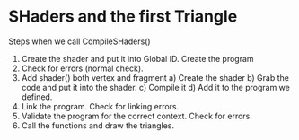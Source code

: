 # SHaders and the first Triangle
Steps when we call CompileSHaders()

1. Create the shader and put it into Global ID. Create the program
2. Check for errors (normal check).
3. Add shader()  both vertex and fragment
	a) Create the shader
	b) Grab the code and put it into the shader.
	c) Compile it
	d) Add it to the program we defined.
4. Link the program. Check for linking errors.
5. Validate the program for the correct context. Check for errors.
6. Call the functions and draw the triangles.
